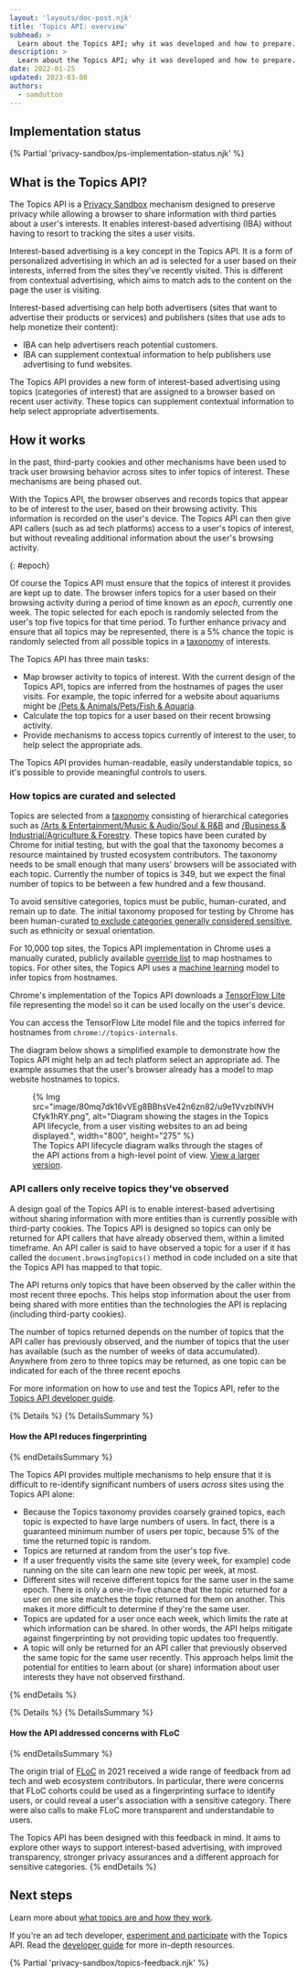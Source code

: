 ```yaml
---
layout: 'layouts/doc-post.njk'
title: 'Topics API: overview'
subhead: >
  Learn about the Topics API; why it was developed and how to prepare. 
description: >
  Learn about the Topics API; why it was developed and how to prepare. 
date: 2022-01-25
updated: 2023-03-08
authors:
  - samdutton
---
```


## Implementation status

{% Partial 'privacy-sandbox/ps-implementation-status.njk' %}

## What is the Topics API?

The Topics API is a [Privacy Sandbox](/docs/privacy-sandbox/overview/) mechanism designed to preserve privacy while allowing a browser to share information with third parties about a user's interests. It enables interest-based advertising (IBA) without having to resort to tracking the sites a user visits.

Interest-based advertising is a key concept in the Topics API. It is a form of personalized advertising in which an ad is selected for a user based on their interests, inferred from the sites they've recently visited. This is different from contextual advertising, which aims to match ads to the content on the page the user is visiting.

Interest-based advertising can help both advertisers (sites that want to advertise their products or services)  and publishers (sites that use ads to help monetize their content):

- IBA can help advertisers reach potential customers.
- IBA can supplement contextual information to help publishers use advertising to fund websites.

The Topics API provides a new form of interest-based advertising using topics (categories of interest) that are assigned to a browser based on recent user activity. These topics can supplement contextual information to help select appropriate advertisements.

## How it works

In the past, third-party cookies and other mechanisms have been used to track user browsing behavior across sites to infer topics of interest. These mechanisms are being phased out.

With the Topics API, the browser observes and records topics that appear to be of interest to the user, based on their browsing activity. This information is recorded on the user's device. The Topics API can then give API callers (such as ad tech platforms) access to a user's topics of interest, but without revealing additional information about the user's browsing activity.

{: #epoch}

Of course the Topics API must ensure that the topics of interest it provides are kept up to date. The browser infers topics for a user based on their browsing activity during a period of time known as an *epoch*, currently one week. The topic selected for each epoch is randomly selected from the user's top five topics for that time period. To further enhance privacy and ensure that all topics may be represented, there is a 5% chance the topic is randomly selected from all possible topics in a [taxonomy](https://github.com/jkarlin/topics/blob/main/taxonomy_v1.md) of interests.

The Topics API has three main tasks:

-   Map browser activity to topics of interest. With the current design of the Topics API, topics are inferred from the hostnames of pages the user visits. For example, the topic inferred for a website about aquariums might be [/Pets & Animals/Pets/Fish & Aquaria](https://github.com/patcg-individual-drafts/topics/blob/main/taxonomy_v1.md#:~:text=/Pets%20%26%20Animals/Pets/Fish%20%26%20Aquaria).
-   Calculate the top topics for a user based on their recent browsing activity.
-   Provide mechanisms to access topics currently of interest to the user, to help select the appropriate ads.

The Topics API provides human-readable, easily understandable topics, so it's possible to provide meaningful controls to users.

### How topics are curated and selected

Topics are selected from a [taxonomy](https://github.com/jkarlin/topics/blob/main/taxonomy_v1.md) consisting of hierarchical categories such as [/Arts & Entertainment/Music & Audio/Soul & R&B](https://github.com/patcg-individual-drafts/topics/blob/main/taxonomy_v1.md#:~:text=/Arts%20%26%20Entertainment/Music%20%26%20Audio/Soul%20%26%20R%26B) and [/Business & Industrial/Agriculture & Forestry](https://github.com/patcg-individual-drafts/topics/blob/main/taxonomy_v1.md#:~:text=106-,/Business%20%26%20Industrial/Agriculture%20%26%20Forestry,-107). These topics have been curated by Chrome for initial testing, but with the goal that the taxonomy becomes a resource maintained by trusted ecosystem contributors. The taxonomy needs to be small enough that many users' browsers will be associated with each topic. Currently the number of topics is 349, but we expect the final number of topics to be between a few hundred and a few thousand.

To avoid sensitive categories, topics must be public, human-curated, and remain up to date. The initial taxonomy proposed for testing by Chrome has been human-curated [to exclude categories generally considered sensitive](https://github.com/patcg-individual-drafts/topics#meeting-the-privacy-goals:~:text=of%20a%20page.-,The,-topics%20revealed%20by), such as ethnicity or sexual orientation.

For 10,000 top sites, the Topics API implementation in Chrome uses a manually curated, publicly available [override list](/docs/privacy-sandbox/topics/topic-classification/#classifier-model) to map hostnames to topics. For other sites, the Topics API uses a [machine learning](https://royalsociety.org/topics-policy/projects/machine-learning/what-is-machine-learning-infographic/) model to infer topics from hostnames. 

Chrome's implementation of the Topics API downloads a [TensorFlow Lite](https://www.tensorflow.org/lite/guide) file representing the model so it can be used locally on the user's device. 

You can access the TensorFlow Lite model file and the topics inferred for hostnames from `chrome://topics-internals`.

The diagram below shows a simplified example to demonstrate how the Topics API might help an ad tech platform select an appropriate ad. The example assumes that the user's browser already has a model to map website hostnames to topics.

<figure>
{% Img src="image/80mq7dk16vVEg8BBhsVe42n6zn82/u9e1VvzblNVHCfyk1hRY.png",
  alt="Diagram showing the stages in the Topics API lifecycle, from a user visiting websites to an ad
  being displayed.", width="800", height="275" %}
<figcaption>
The Topics API lifecycle diagram walks through the stages of the API actions from a high-level point of view. <a href="https://wd.imgix.net/image/80mq7dk16vVEg8BBhsVe42n6zn82/u9e1VvzblNVHCfyk1hRY.png?auto=format&w=1600">View a larger version</a>.
</figcaption>
</figure>

### API callers only receive topics they've observed

A design goal of the Topics API is to enable interest-based advertising without sharing information with more entities than is currently possible with third-party cookies. The Topics API is designed so topics can only be returned for API callers that have already observed them, within a limited timeframe. An API caller is said to have observed a topic for a user if it has called the `document.browsingTopics()` method in code included on a site that the Topics API has mapped to that topic.

The API returns only topics that have been observed by the caller within the most recent three epochs. This helps stop information about the user from being shared with more entities than the technologies the API is replacing (including third-party cookies).

The number of topics returned  depends on the number of topics that the API caller has previously observed, and the number of topics that the user has available (such as the number of weeks of data accumulated). Anywhere from zero to three topics may be returned, as one topic can be indicated for each of the three recent epochs

For more information on how to use and test the Topics API, refer to the [Topics API developer guide](/docs/privacy-sandbox/topics/).

{% Details %}
{% DetailsSummary %}
#### How the API reduces fingerprinting
{% endDetailsSummary %}

The Topics API provides multiple mechanisms to help ensure that it is difficult to re-identify significant numbers of users *across* sites using the Topics API alone:

- Because the Topics taxonomy provides coarsely grained topics, each topic is expected to have large numbers of users. In fact, there is a guaranteed minimum number of users per topic, because 5% of the time the returned topic is random.
- Topics are returned at random from the user's top five.
- If a user frequently visits the same site (every week, for example) code running on the site can learn one new topic per week, at most.
- Different sites will receive different topics for the same user in the same epoch. There is only a one-in-five chance that the topic returned for a user on one site matches the topic returned for them on another. This makes it more difficult to determine if they're the same user.
- Topics are updated for a user once each week, which limits the rate at which information can be shared. In other words, the API helps mitigate against fingerprinting by not providing topic updates too frequently.
- A topic will only be returned for an API caller that previously observed the same topic for the same user recently. This approach helps limit the potential for entities to learn about (or share) information about user interests they have not observed firsthand.

{% endDetails %}

{% Details %}
{% DetailsSummary %}
#### How the API addressed concerns with FLoC
{% endDetailsSummary %}

The origin trial of [FLoC](https://github.com/WICG/floc) in 2021 received a wide range of feedback from ad tech and web ecosystem contributors. In particular, there were concerns that FLoC cohorts could be used as a fingerprinting surface to identify users, or could reveal a user's association with a sensitive category. There were also calls to make FLoC more transparent and understandable to users.

The Topics API has been designed with this feedback in mind. It aims to explore other ways to support interest-based advertising, with improved transparency, stronger privacy assurances and a different approach for sensitive categories.
{% endDetails %}

## Next steps

Learn more about [what topics are and how they work](/docs/privacy-sandbox/topics/topic-classification/).

If you're an ad tech developer, [experiment and participate](/docs/privacy-sandbox/topics-experiment/) with the Topics API. Read the [developer guide](/docs/privacy-sandbox/topics) for more in-depth resources.

{% Partial 'privacy-sandbox/topics-feedback.njk' %}

